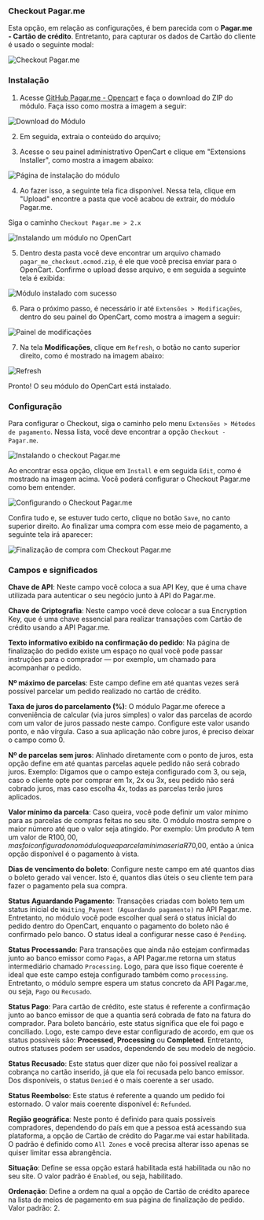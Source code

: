 ### Checkout Pagar.me

Esta opção, em relação as configurações, é bem parecida com o **Pagar.me - Cartão de crédito**. Entretanto, para capturar os dados de Cartão do cliente é usado o seguinte modal:

![Checkout Pagar.me](https://i.imgur.com/TpMs7mi.png)


### Instalação

1. Acesse [GitHub Pagar.me - Opencart](https://github.com/pagarme/pagarme-opencart)
 e faça o download do ZIP do módulo. Faça isso como mostra a imagem a seguir:


![Download do Módulo](https://i.imgur.com/tOX6YcB.png)

2. Em seguida, extraia o conteúdo do arquivo;

3. Acesse o seu painel administrativo OpenCart e clique em "Extensions Installer", como mostra a imagem abaixo: 


![Página de instalação do módulo](https://i.imgur.com/07x8EXn.png)


4. Ao fazer isso, a seguinte tela fica disponível. Nessa tela, clique em "Upload" encontre a pasta que você acabou de extrair, do módulo Pagar.me. 

Siga o caminho `Checkout Pagar.me > 2.x`

![Instalando um módulo no OpenCart](https://i.imgur.com/UETDVPy.png)

5. Dentro desta pasta você deve encontrar um arquivo chamado `pagar_me_checkout.ocmod.zip`, é ele que você precisa enviar para o OpenCart. Confirme o upload desse arquivo, e em seguida a seguinte tela é exibida:

![Módulo instalado com sucesso](https://i.imgur.com/d5WYIsj.png)

6. Para o próximo passo, é necessário ir até `Extensões > Modificações`, dentro do seu painel do OpenCart, como mostra a imagem a seguir:

![Painel de modificações](https://i.imgur.com/BXwYGLO.png)

7. Na tela ****Modificações****, clique em `Refresh`, o botão no canto superior direito, como é mostrado na imagem abaixo:

![Refresh](https://i.imgur.com/aBp8bxa.png)

Pronto! O seu módulo do OpenCart está instalado.

### Configuração

Para configurar o Checkout, siga o caminho pelo menu `Extensões > Métodos de pagamento`. Nessa lista, você deve encontrar a opção `Checkout - Pagar.me`.

![Instalando o checkout Pagar.me](https://i.imgur.com/y4c6WWS.png)

Ao encontrar essa opção, clique em `Install` e em seguida `Edit`, como é mostrado na imagem acima. Você poderá configurar o Checkout Pagar.me como bem entender.

![Configurando o Checkout Pagar.me](https://i.imgur.com/se0fWcl.png)

Confira tudo e, se estuver tudo certo, clique no botão `Save`, no canto superior direito. Ao finalizar uma compra com esse meio de pagamento, a seguinte tela irá aparecer:

![Finalização de compra com Checkout Pagar.me](https://i.imgur.com/JKnvvLH.png)

### Campos e significados

**Chave de API**:
Neste campo você coloca a sua API Key, que é uma chave utilizada para autenticar o seu negócio junto à API do Pagar.me.

**Chave de Criptografia**:
Neste campo você deve colocar a sua Encryption Key, que é uma chave essencial para realizar transações com Cartão de crédito usando a API Pagar.me.

**Texto informativo exibido na confirmação do pedido**:
Na página de finalização do pedido existe um espaço no qual você pode passar instruções para o comprador — por exemplo, um chamado para acompanhar o pedido.

**Nº máximo de parcelas**:
Este campo define em até quantas vezes será possível parcelar um pedido realizado no cartão de crédito.

**Taxa de juros do parcelamento (%)**:
O módulo Pagar.me oferece a conveniência de calcular (via juros simples) o valor das parcelas de acordo com um valor de juros passado neste campo. Configure este valor usando ponto, e não vírgula. Caso a sua aplicação não cobre juros, é preciso deixar o campo como 0.

**Nº de parcelas sem juros**:
Alinhado diretamente com o ponto de juros, esta opção define em até quantas parcelas aquele pedido não será cobrado juros. Exemplo: Digamos que o campo esteja configurado com 3, ou seja, caso o cliente opte por comprar em 1x, 2x ou 3x, seu pedido não será cobrado juros, mas caso escolha 4x, todas as parcelas terão juros aplicados.

**Valor mínimo da parcela**:
Caso queira, você pode definir um valor mínimo para as parcelas de compras feitas no seu site. O módulo mostra sempre o maior número até que o valor seja atingido. Por exemplo: Um produto A tem um valor de R$100,00, mas foi configurado no módulo que a parcela mínima seria R$70,00, então a única opção disponível é o pagamento à vista.

**Dias de vencimento do boleto**: 
Configure neste campo em até quantos dias o boleto gerado vai vencer. Isto é, quantos dias úteis o seu cliente tem para fazer o pagamento pela sua compra.

**Status Aguardando Pagamento**: 
Transações criadas com boleto tem um status inicial de `Waiting_Payment (Aguardando pagamento)` na API Pagar.me. Entretanto, no módulo você pode escolher qual será o status inicial do pedido dentro do OpenCart, enquanto o pagamento do boleto não é confirmado pelo banco. O status ideal a configurar nesse caso é `Pending`.

**Status Processando**: 
Para transações que ainda não estejam confirmadas junto ao banco emissor como `Pagas`, a API Pagar.me retorna um status intermediário chamado `Processing`. Logo, para que isso fique coerente é ideal que este campo esteja configurado também como `processing`. Entretanto, o módulo sempre espera um status concreto da API Pagar.me, ou seja, `Pago` ou `Recusado`. 

**Status Pago**: 
Para cartão de crédito, este status é referente a confirmação junto ao banco emissor de que a quantia será cobrada de fato na fatura do comprador. Para boleto bancário, este status significa que ele foi pago e conciliado. Logo, este campo deve estar configurado de acordo, em que os status possíveis são: ****Processed****, ****Processing**** ou ****Completed****. Entretanto, outros statuses podem ser usados, dependendo de seu modelo de negócio.

**Status Recusado**: 
Este status quer dizer que não foi possível realizar a cobrança no cartão inserido, já que ela foi recusada pelo banco emissor. Dos disponíveis, o status `Denied` é o mais coerente a ser usado.

**Status Reembolso**: 
Este status é referente a quando um pedido foi estornado. O valor mais coerente disponível é: `Refunded`.  


**Região geográfica**: 
Neste ponto é definido para quais possíveis compradores, dependendo do país em que a pessoa está acessando sua plataforma, a opção de Cartão de crédito do Pagar.me vai estar habilitada. O padrão é definido como `All Zones` e você precisa alterar isso apenas se quiser limitar essa abrangência.

**Situação**: 
Define se essa opção estará habilitada está habilitada ou não no seu site. O valor padrão é `Enabled`, ou seja, habilitado.

**Ordenação**: 
Define a ordem na qual a opção de Cartão de crédito aparece na lista de meios de pagamento em sua página de finalização de pedido. Valor padrão: 2.
